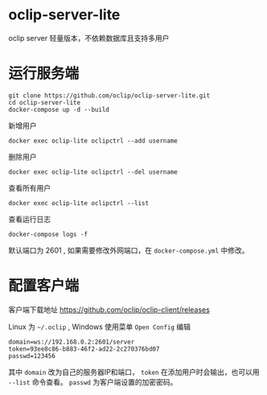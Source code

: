 # oclip-server-lite
oclip server 轻量版本，不依赖数据库且支持多用户

# 运行服务端

```
git clone https://github.com/oclip/oclip-server-lite.git
cd oclip-server-lite
docker-compose up -d --build
```

新增用户

```
docker exec oclip-lite oclipctrl --add username
```

删除用户

```
docker exec oclip-lite oclipctrl --del username
```

查看所有用户

```
docker exec oclip-lite oclipctrl --list
```

查看运行日志

```
docker-compose logs -f
```

默认端口为 2601 , 如果需要修改外网端口，在 `docker-compose.yml` 中修改。

# 配置客户端

客户端下载地址 https://github.com/oclip/oclip-client/releases

Linux 为 `~/.oclip` , Windows 使用菜单 `Open Config` 编辑

```
domain=ws://192.168.0.2:2601/server
token=93ee8c86-b883-46f2-ad22-2c270376bd07
passwd=123456
```

其中 `domain` 改为自己的服务器IP和端口， `token` 在添加用户时会输出，也可以用 `--list` 命令查看。 `passwd` 为客户端设置的加密密码。
